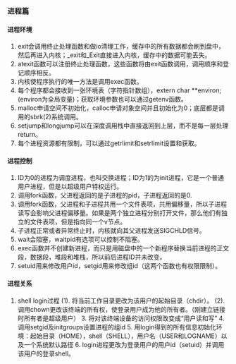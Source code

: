 
### 进程篇
#### 进程环境
1. exit会调用终止处理函数和做io清理工作，缓存中的所有数据都会刷到盘中，然后再进入内核；_exit和_Exit直接进入内核，缓存中的数据可能丢失。
2. atexit函数可以注册终止处理函数，这些函数将由exit函数调用，调用顺序和登记顺序相反。
3. 内核使程序执行的唯一方法是调用exec函数。
4. 每个程序都会接收到一张环境表（字符指针数组），extern char **environ;(environ为全局变量)；获取环境参数也可以通过getenv函数。
5. malloc申请空间不初始化，calloc申请对象空间并且初始化为0；底层都是调用的sbrk(2)系统调用。
6. setjump和longjump可以在深度调用栈中直接返回到上层，而不是每一层处理return。
7. 每个进程资源都有限制，可以通过getrlimit和setrlimit设置和获取。

#### 进程控制
1. ID为0的进程为调度进程，也叫交换进程；ID为1的为init进程，它是一个普通用户进程，但是以超级用户特权运行。
2. 调用fork函数，父进程返回的是子进程的pid，子进程返回的是0.
3. 调用fork函数，父进程和子进程共用一个文件表项，共用偏移量，所以子进程读写会影响父进程偏移量。如果是两个独立进程分别打开文件，那么他们有独立的文件表项，但是指向同一个v节点。
4. 子进程正常或者异常终止时，内核就向其父进程发送SIGCHLD信号。
5. wait会阻塞，waitpid有选项可以控制不阻塞。
6. exec函数并不创建新进程，而只是用磁盘中的一个新程序替换当前进程的正文段，数据段，堆段和堆栈，所以前后进程ID并未改变。
7. setuid用来修改用户id，setgid用来修改组id（这两个函数也有权限限制）。


#### 进程关系
1. shell login过程
    (1). 将当前工作目录更改为该用户的起始目录（chdir）。
    (2). 调用chown更改该终端的所有权，使登录用户成为他的所有者。（刚建立链接时所有者是超级用户）
    3. 将对该终端设备的访问权限改变成“用户读和写”
    4. 调用setgid及initgroups设置进程的组id
    5. 用login得到的所有信息初始化环境：起始目录（HOME），shell（SHELL），用户名（USER和LOGNAME）以及一个系统默认路径
    6. login进程更改为登录用户的用户id（setuid）并调用该用户的登录shell。




